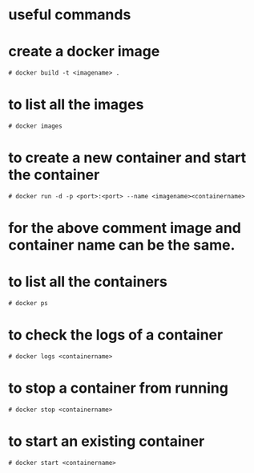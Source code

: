 # useful commands
# create a docker image

```
# docker build -t <imagename> .
```

# to list all the images

```
# docker images
```

# to create a new container and start the container

```
# docker run -d -p <port>:<port> --name <imagename><containername>
```

# for the above comment image and container name can be the same.
# to list all the containers

```
# docker ps
```

# to check the logs of a container

```
# docker logs <containername>
```

# to stop a container from running

```
# docker stop <containername>
```

# to start an existing container

```
# docker start <containername>
```